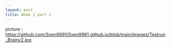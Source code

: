 ```yaml
---
layout: post
title: Week 2 part 2
---
```


picture : https://github.com/Sven9991/Sven9991.github.io/blob/main/images/Testrun_Brainv2.jpg

